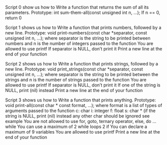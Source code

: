 Script 0 show us how to Write a function that returns the sum of all its parameters.
Prototype: int sum-them-all(const unsigned int n, ...); If n == 0, return 0

Script 1 shows us how to Write a function that prints numbers, followed by a new line.
Prototype: void print-numbers(const char *separator, const unsigned int n, ...); where separator is the string to be printed between numbers and n is the number of integers passed to the function You are allowed to use printf If separator is NULL, don’t print it Print a new line at the end of your function

Script 2 shows us how to Write a function that prints strings, followed by a new line.
Prototype: void print_strings(const char *separator, const unsigned int n, ...); where separator is the string to be printed between the strings and n is the number of strings passed to the function You are allowed to use printf If separator is NULL, don’t print it If one of the string is NULL, print (nil) instead Print a new line at the end of your function

Script 3 shows us how to Write a function that prints anything.
Prototype: void print-all(const char * const format, ...); where format is a list of types of arguments passed to the function c: char i: integer f: float s: char * (if the string is NULL, print (nil) instead any other char should be ignored see example You are not allowed to use for, goto, ternary operator, else, do ... while You can use a maximum of 2 while loops 2 if You can declare a maximum of 9 variables You are allowed to use printf Print a new line at the end of your function
